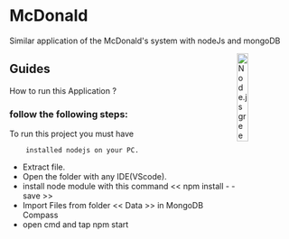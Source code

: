 # McDonald
Similar application of the McDonald's system with nodeJs and mongoDB


 <img src="https://nodejs.org/static/images/logo-hexagon.png"
 alt="Node.js green hexagon" title="Node.js green hexagon" align="right" width="20%" height="20%"/>


## Guides

How to run this Application ? 

### follow the following steps:


To run this project you must have 

```
    installed nodejs on your PC.
```


- Extract file.
- Open the folder with any IDE(VScode).
- install node module with this command << npm install - -save >>
- Import Files from folder << Data >> in MongoDB Compass
- open cmd and tap npm start 




